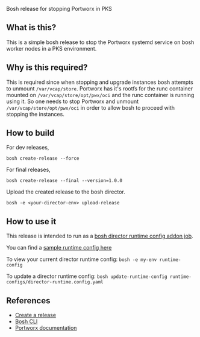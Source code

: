 Bosh release for stopping Portworx in PKS

## What is this?

This is a simple bosh release to stop the Portworx systemd service on bosh worker nodes in a PKS environment.

## Why is this required?

This is required since when stopping and upgrade instances bosh attempts to unmount `/var/vcap/store`. Portworx has it's rootfs for the runc container mounted on `/var/vcap/store/opt/pwx/oci` and the runc container is running using it. So one needs to stop Portworx and unmount `/var/vcap/store/opt/pwx/oci` in order to allow bosh to proceed with stopping the instances.

## How to build

For dev releases,
```
bosh create-release --force
```

For final releases,
```
bosh create-release --final --version=1.0.0
```

Upload the created release to the bosh director.
```
bosh -e <your-director-env> upload-release
```

## How to use it

This release is intended to run as a [bosh director runtime config addon job](https://bosh.io/docs/runtime-config/#addons).

You can find a [sample runtime config here](runtime-configs/director-runtime-config.yaml)

To view your current director runtime config: `bosh -e my-env runtime-config`

To update a director runtime config: `bosh update-runtime-config runtime-configs/director-runtime.config.yaml`

## References

* [Create a release](https://bosh.io/docs/cli-v2/#release-creation)
* [Bosh CLI](https://bosh.io/docs/cli-v2/)
* [Portworx documentation](https://docs.portworx.com/scheduler/kubernetes/)

